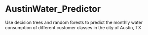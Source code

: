 # AustinWater_Predictor
Use decision trees and random forests to predict the monthly water consumption of different customer classes in the city of Austin, TX
